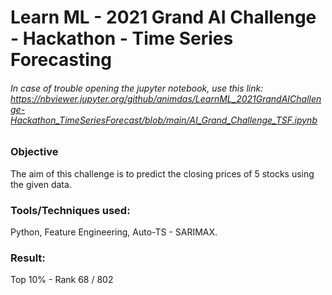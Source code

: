 # Learn ML - 2021 Grand AI Challenge - Hackathon - Time Series Forecasting

###### In case of trouble opening the jupyter notebook, use this link: https://nbviewer.jupyter.org/github/animdas/LearnML_2021GrandAIChallenge-Hackathon_TimeSeriesForecast/blob/main/AI_Grand_Challenge_TSF.ipynb 

### Objective
The aim of this challenge is to predict the closing prices of 5 stocks using the given data.

### Tools/Techniques used:
Python, Feature Engineering, Auto-TS - SARIMAX.

### Result:
Top 10% - Rank 68 / 802

